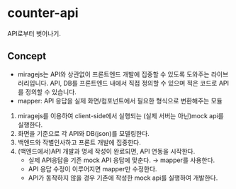 # counter-api
API로부터 벗어나기.


## Concept
- miragejs는 API와 상관없이 프론트엔드 개발에 집중할 수 있도록 도와주는 라이브러리입니다. API, DB를 프론트엔드 내에서 직접 정의할 수 있으며 적은 코드로 API를 정의할 수 있습니다.
- mapper: API 응답을 실제 화면/컴포넌트에서 필요한 형식으로 변환해주는 모듈

1. miragejs를 이용하여 client-side에서 실행되는 (실제 서버는 아닌)mock api를 실행한다.
2. 화면을 기준으로 각 API와 DB(json)를 모델링한다.
3. 백엔드와 작별인사하고 프론트 개발에 집중한다.
4. (백엔드에서)API 개발과 명세 작성이 완료되면, API 연동을 시작한다.
    - 실제 API응답을 기존 mock API 응답에 맞춘다. → mapper를 사용한다.
    - API 응답 수정이 이루어지면 mapper만 수정한다.
    - API가 동작하지 않을 경우 기존에 작성한 mock api를 실행하여 개발한다.
